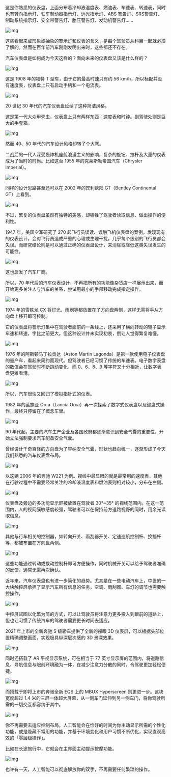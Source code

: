 这是你熟悉的仪表盘，上面分布着冷却液温度表、燃油表、车速表、转速表，同时也有转向指示灯、驻车制动器指示灯、远光指示灯、ABS 警告灯、SRS警告灯、制动系统指示灯、安全带警告灯、胎压警告灯、发动机警告灯……


![img](https://cdn.jsdelivr.net/gh/just-prog/static/img/202108212233286.png)


这些看起来或形象或抽象的警示灯和仪表的含义，是每个驾驶员从科目一起就必须了解的。然而在百年前汽车刚刚发明出来时，这些都还不存在。


汽车仪表盘是如何成为今天这样的？面向未来的仪表盘又该是什么样的？


![img](https://cdn.jsdelivr.net/gh/just-prog/static/img/202108212233057.gif)


这是 1908 年的福特 T 型车，由于它的最高时速只有约 56 km/h，所以标配并没有速度表，仪表盘上只有启动手柄和一个电流表。



![img](https://cdn.jsdelivr.net/gh/just-prog/static/img/202108212234894.png)


20 世纪 30 年代的汽车仪表盘延续了这种简洁风格。


这是第一代大众甲壳虫，仪表盘上只有两样东西：速度表和时钟。副驾驶处则是巨大的手套箱。


![img](https://cdn.jsdelivr.net/gh/just-prog/static/img/202108212233147.png)


然而 40、50 年代的汽车设计风格却转了个大弯。


二战后的一代人深受轰炸机座舱浪漫主义的影响，复杂的旋钮、拉杆及大量的仪表成为了当时的时尚。比如这台 1955 年的克莱斯勒帝国汽车（Chrysler Imperial）。



![img](https://cdn.jsdelivr.net/gh/just-prog/static/img/202108212234501.png)


同样的设计思路甚至还可以在 2002 年的宾利欧陆 GT（Bentley Continental GT）上看到。

![img](https://cdn.jsdelivr.net/gh/just-prog/static/img/202108212233521.png)


不过，繁复的仪表盘虽然有独特的美感，却牺牲了驾驶者读取信息、做出操作的便利性。


1947 年，美国空军研究了 270 起飞行员误读、误触飞机仪表盘的案例，发现现有的仪表设计，会对飞行员造成严重的心理或生理干扰，几乎每个级别的飞行员都会失误。而研究结论则是可以通过正确的仪表盘设计，来消除或降低这类失误发生的可能性。


![img](https://cdn.jsdelivr.net/gh/just-prog/static/img/202108212233496.png)


这也启发了汽车厂商。


所以，70 年代后的汽车仪表设计，不再把所有的功能像杂货店一样展示出来，而开始更多关注人与汽车的关系，尝试用最小的手部移动完成指定操作。


![img](https://cdn.jsdelivr.net/gh/just-prog/static/img/202108212233643.gif)


1974 年的雪铁龙 CX 将灯光、雨刷等都放置在了方向盘两侧，这样无需将手从方向盘上移开即可控制。


它的仪表盘将警示灯集中在驾驶者面前的一条线上，还采用了横向转动的辊子显示车速和转速，字比之前更大。但这种设计并未实现初衷，倒让人觉得繁复难懂。


![img](https://cdn.jsdelivr.net/gh/just-prog/static/img/202108212233259.png)


1976 年的阿斯顿马丁拉贡达（Aston Martin Lagonda）是第一款使用电子仪表盘的量产车，看起来简约而现代。但驾驶者已经习惯了传统的车速表。电子数字表盘的数值会在驾驶时不断跳动变化，而 0、6、8、9 等字符又十分相近，让数字表盘更难看清。



![img](https://cdn.jsdelivr.net/gh/just-prog/static/img/202108212234778.gif)


所以，汽车很快又回归了模拟指针式的仪表。


1982 年的蓝旗亚 Orca（Lancia Orca）再一次探索了数字式仪表盘以及键盘式操作，最终只停留在了概念车里。



![img](https://cdn.jsdelivr.net/gh/just-prog/static/img/202108212234213.png)


90 年代起，主要的汽车生产企业及各国政府都逐渐意识到安全气囊的重要性，开始立法强制要求汽车配备安全气囊。


曾经设计千奇百怪的方向盘为了容纳安全气囊，形状也趋向统一，逐渐形成了今天我们熟悉的汽车仪表盘布局。


![img](https://cdn.jsdelivr.net/gh/just-prog/static/img/202108212233645.gif)


以这辆 2006 年的奔驰 W221 为例。视线中最显眼的就是最常用的速度表，其他在行驶过程中不需要经常关注的冷却液温度表和燃油表则相对较小，分布在左侧。


![img](https://cdn.jsdelivr.net/gh/just-prog/static/img/202108212233645.png)


仪表盘及旁边的多功能显示屏被放置在驾驶者 30°~35° 的视线范围内。在这一范围内，人的视网膜敏感度较强，驾驶者可以在保持前方道路视野的同时，用余光读取信息。


![img](https://cdn.jsdelivr.net/gh/just-prog/static/img/202108212233953.png)


其他与行车相关的控制器，如转向开关、雨刮器开关、定速巡航控制杆、换挡杆等，都被布置在方向盘两侧。


![img](https://cdn.jsdelivr.net/gh/just-prog/static/img/202108212233072.png)


这些功能通过转动或拨动控制杆即可方便操作，同时机械开关可以给予驾驶者准确的反馈，通常无需再次确认。


近年来，汽车仪表盘也有进一步简化的趋势。尤其是在一些电动汽车上，中置的一大块触控屏承担了显示汽车所有信息的任务，空调、雨刮器、车灯的调节也需要触控操作。


![img](https://cdn.jsdelivr.net/gh/just-prog/static/img/202108212233394.gif)


中控屏试图以化繁为简的方式，可以让驾驶员将注意力更多投入到眼前的道路上，但也让习惯了传统汽车的驾驶者需要更长时间去适应。


2021 年上市的全新奔驰 S 级轿车提供了全新的裸眼 3D 仪表屏，可以根据头部位置精确调整画面，实现极具纵深层次感的 3D 景深效果。


![img](https://cdn.jsdelivr.net/gh/just-prog/static/img/202108212233138.gif)


同时还搭载了 AR 平视显示系统，可在相当于 77 英寸显示屏的范围内，将道路信息、导航信息与眼前环境融为一体，在减少注意力分散的同时，令驾驶更加轻松便捷。


![img](https://cdn.jsdelivr.net/gh/just-prog/static/img/202108212233575.gif)


而搭载于即将上市的奔驰全新 EQS 上的 MBUX Hyperscreen 则更进一步。这块宽度超过 1.4 米的三屏一体超大屏幕，从一侧车门延伸到另一侧车门，将你驾驶所需的一切交互都容纳于其中。


![img](https://cdn.jsdelivr.net/gh/just-prog/static/img/202108212233162.gif)


你不再需要去适应控制布局，人工智能会在恰好的时间为你主动显示所需的个性化功能，或是隐藏不常用的功能，并基于环境变化和用户习惯不断优化，实现直观高效的「零层级操作」。


比如在长途旅行中，它就会在主界面主动提示按摩功能。



![img](https://cdn.jsdelivr.net/gh/just-prog/static/img/202108212234594.gif)


也许有一天，人工智能可以彻底解放你的双手，不再需要任何繁琐的操作。